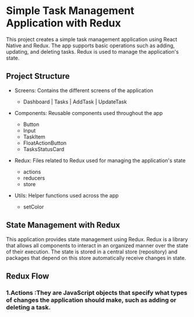 # Simple Task Management Application with Redux

This project creates a simple task management application using React Native and Redux. The app supports basic operations such as adding, updating, and deleting tasks. Redux is used to manage the application's state.

## Project Structure

- Screens: Contains the different screens of the application

  - Dashboard | Tasks | AddTask | UpdateTask

- Components: Reusable components used throughout the app

  - Button
  - Input
  - TaskItem
  - FloatActionButton
  - TasksStatusCard

- Redux: Files related to Redux used for managing the application's state

  - actions
  - reducers
  - store

- Utils: Helper functions used across the app

  - setColor

## State Management with Redux

This application provides state management using Redux. Redux is a library that allows all components to interact in an organized manner over the state of their execution. The state is stored in a central store (repository) and packages that depend on this store automatically receive changes in state.

## Redux Flow

### 1.Actions :They are JavaScript objects that specify what types of changes the application should make, such as adding or deleting a task.
